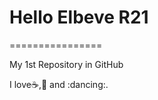 # Hello Elbeve R21
  ================

My 1st Repository in GitHub


I love:coffee:,:pizza: and :dancing:.
